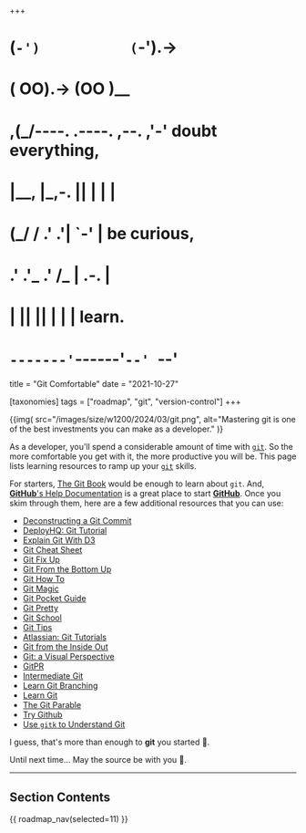 +++
#   (`-')           (`-').->
#   ( OO).->        (OO )__
# ,(_/----. .----. ,--. ,'-' doubt everything,
# |__,    |\_,-.  ||  | |  |
#  (_/   /    .' .'|  `-'  | be curious,
#  .'  .'_  .'  /_ |  .-.  |
# |       ||      ||  | |  | learn.
# `-------'`------'`--' `--'

title = "Git Comfortable"
date = "2021-10-27"

[taxonomies]
tags = ["roadmap", "git", "version-control"]
+++

{{img(
  src="/images/size/w1200/2024/03/git.png",
  alt="Mastering git is one of the best investments you can make as a 
  developer."
)}

As a developer, you'll spend a considerable amount of time
with [`git`](https://git-scm.com/). So the more comfortable you get with it, the
more productive you will be. This page lists learning resources to ramp up
your [`git`](https://git-scm.com/) skills.

For starters, [The Git Book](https://git-scm.com/book/) would be enough to learn
about `git`. And, [**GitHub**'s Help Documentation](https://help.github.com/) is
a great place to start [**GitHub**](https://github.com/). Once you skim through
them, here are a few additional resources that you can use:

* [Deconstructing a Git Commit](https://krishnabiradar.com/blogs/deconstructing-a-git-commit/)
* [DeployHQ: Git Tutorial](https://www.deployhq.com/git)
* [Explain Git With D3](http://onlywei.github.io/explain-git-with-d3/)
* [Git Cheat Sheet](https://github.com/arslanbilal/git-cheat-sheet)
* [Git Fix Up](http://sethrobertson.github.io/GitFixUm/fixup.html)
* [Git From the Bottom Up](https://jwiegley.github.io/git-from-the-bottom-up/)
* [Git How To](https://githowto.com/)
* [Git Magic](http://www-cs-students.stanford.edu/~blynn/gitmagic/index.html)
* [Git Pocket Guide](https://www.goodreads.com/book/show/17239270-git-pocket-guide)
* [Git Pretty](http://justinhileman.info/article/git-pretty/git-pretty.png)
* [Git School](https://www.youtube.com/c/DanGitschoolDude)
* [Git Tips](https://github.com/git-tips/tips)
* [Atlassian: Git Tutorials](https://www.atlassian.com/git/tutorials)
* [Git from the Inside Out](https://codewords.recurse.com/issues/two/git-from-the-inside-out)
* [Git: a Visual Perspective](https://www.developintelligence.com/blog/2015/06/making-sense-of-git-a-visual-perspective/)
* [GitPR](https://github.com/susam/gitpr)
* [Intermediate Git](http://www.columbia.edu/~zjn2101/intermediate-git/#1)
* [Learn Git Branching](https://learngitbranching.js.org/)
* [Learn Git](https://www.git-tower.com/learn/)
* [The Git Parable](https://tom.preston-werner.com/2009/05/19/the-git-parable.html)
* [Try Github](https://try.github.io/)
* [Use `gitk` to Understand Git](https://lostechies.com/joshuaflanagan/2010/09/03/use-gitk-to-understand-git/)

I guess, that's more than enough to **git** you started 🙂.

Until next time... May the source be with you 🦄.

--------

## Section Contents

{{ roadmap_nav(selected=11) }}
